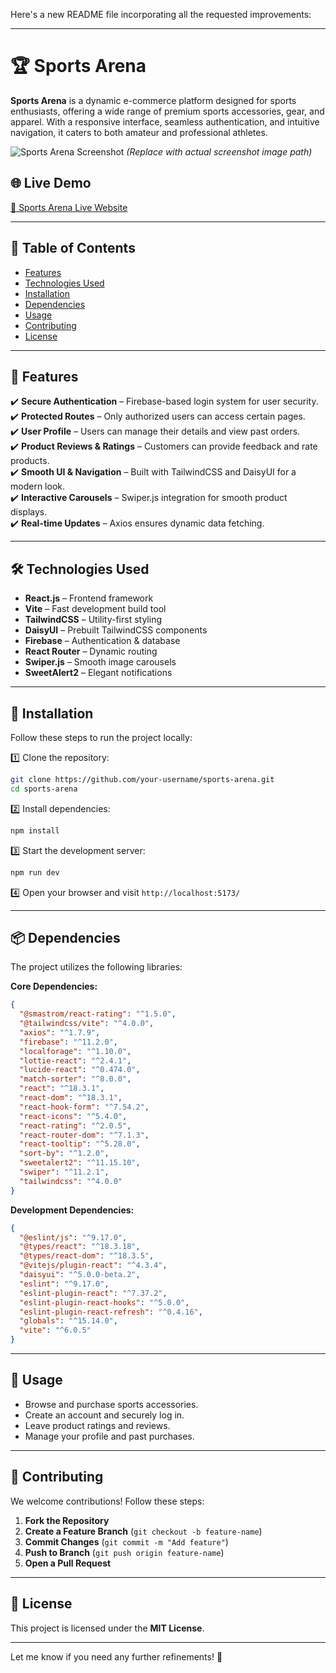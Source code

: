 Here's a new README file incorporating all the requested improvements:

---

# 🏆 Sports Arena

**Sports Arena** is a dynamic e-commerce platform designed for sports enthusiasts, offering a wide range of premium sports accessories, gear, and apparel. With a responsive interface, seamless authentication, and intuitive navigation, it caters to both amateur and professional athletes.

![Sports Arena Screenshot](screenshot.png) *(Replace with actual screenshot image path)*

## 🌐 Live Demo

[🔗 Sports Arena Live Website](https://sports-arena-cb441.web.app)

---

## 📜 Table of Contents

- [Features](#features)
- [Technologies Used](#technologies-used)
- [Installation](#installation)
- [Dependencies](#dependencies)
- [Usage](#usage)
- [Contributing](#contributing)
- [License](#license)

---

## 🔑 Features

✔️ **Secure Authentication** – Firebase-based login system for user security.  
✔️ **Protected Routes** – Only authorized users can access certain pages.  
✔️ **User Profile** – Users can manage their details and view past orders.  
✔️ **Product Reviews & Ratings** – Customers can provide feedback and rate products.  
✔️ **Smooth UI & Navigation** – Built with TailwindCSS and DaisyUI for a modern look.  
✔️ **Interactive Carousels** – Swiper.js integration for smooth product displays.  
✔️ **Real-time Updates** – Axios ensures dynamic data fetching.  

---

## 🛠️ Technologies Used

- **React.js** – Frontend framework  
- **Vite** – Fast development build tool  
- **TailwindCSS** – Utility-first styling  
- **DaisyUI** – Prebuilt TailwindCSS components  
- **Firebase** – Authentication & database  
- **React Router** – Dynamic routing  
- **Swiper.js** – Smooth image carousels  
- **SweetAlert2** – Elegant notifications  

---

## 🚀 Installation

Follow these steps to run the project locally:

1️⃣ Clone the repository:
   ```bash
   git clone https://github.com/your-username/sports-arena.git
   cd sports-arena
   ```

2️⃣ Install dependencies:
   ```bash
   npm install
   ```

3️⃣ Start the development server:
   ```bash
   npm run dev
   ```

4️⃣ Open your browser and visit `http://localhost:5173/`

---

## 📦 Dependencies

The project utilizes the following libraries:

**Core Dependencies:**
```json
{
  "@smastrom/react-rating": "^1.5.0",
  "@tailwindcss/vite": "^4.0.0",
  "axios": "^1.7.9",
  "firebase": "^11.2.0",
  "localforage": "^1.10.0",
  "lottie-react": "^2.4.1",
  "lucide-react": "^0.474.0",
  "match-sorter": "^8.0.0",
  "react": "^18.3.1",
  "react-dom": "^18.3.1",
  "react-hook-form": "^7.54.2",
  "react-icons": "^5.4.0",
  "react-rating": "^2.0.5",
  "react-router-dom": "^7.1.3",
  "react-tooltip": "^5.28.0",
  "sort-by": "^1.2.0",
  "sweetalert2": "^11.15.10",
  "swiper": "^11.2.1",
  "tailwindcss": "^4.0.0"
}
```

**Development Dependencies:**
```json
{
  "@eslint/js": "^9.17.0",
  "@types/react": "^18.3.18",
  "@types/react-dom": "^18.3.5",
  "@vitejs/plugin-react": "^4.3.4",
  "daisyui": "^5.0.0-beta.2",
  "eslint": "^9.17.0",
  "eslint-plugin-react": "^7.37.2",
  "eslint-plugin-react-hooks": "^5.0.0",
  "eslint-plugin-react-refresh": "^0.4.16",
  "globals": "^15.14.0",
  "vite": "^6.0.5"
}
```

---

## 📖 Usage

- Browse and purchase sports accessories.  
- Create an account and securely log in.  
- Leave product ratings and reviews.  
- Manage your profile and past purchases.  

---

## 🤝 Contributing

We welcome contributions! Follow these steps:

1. **Fork the Repository**  
2. **Create a Feature Branch** (`git checkout -b feature-name`)  
3. **Commit Changes** (`git commit -m "Add feature"`)  
4. **Push to Branch** (`git push origin feature-name`)  
5. **Open a Pull Request**  

---

## 📜 License

This project is licensed under the **MIT License**.

---

Let me know if you need any further refinements! 🚀
